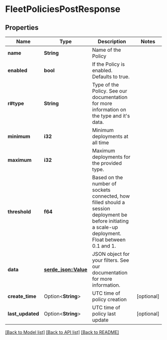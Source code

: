# FleetPoliciesPostResponse

## Properties

Name | Type | Description | Notes
------------ | ------------- | ------------- | -------------
**name** | **String** | Name of the Policy | 
**enabled** | **bool** | If the Policy is enabled. Defaults to true. | 
**r#type** | **String** | Type of the Policy. See our documentation for more information on the type and it's data. | 
**minimum** | **i32** | Minimum deployments at all time | 
**maximum** | **i32** | Maximum deployments for the provided type. | 
**threshold** | **f64** | Based on the number of sockets connected, how filled should a session deployment be before initiating a scale-up deployment. Float between 0.1 and 1. | 
**data** | [**serde_json::Value**](.md) | JSON object for your filters. See our documentation for more information. | 
**create_time** | Option<**String**> | UTC time of policy creation | [optional]
**last_updated** | Option<**String**> | UTC time of policy last update | [optional]

[[Back to Model list]](../README.md#documentation-for-models) [[Back to API list]](../README.md#documentation-for-api-endpoints) [[Back to README]](../README.md)


